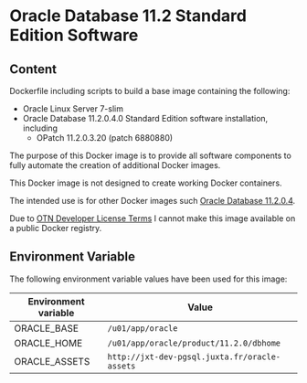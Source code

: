 # Oracle Database 11.2 Standard Edition Software

## Content

Dockerfile including scripts to build a base image containing the following:

* Oracle Linux Server 7-slim
* Oracle Database 11.2.0.4.0 Standard Edition software installation, including
  * OPatch 11.2.0.3.20 (patch 6880880)

The purpose of this Docker image is to provide all software components to fully automate the creation of additional Docker images.

This Docker image is not designed to create working Docker containers.

The intended use is for other Docker images such [Oracle Database 11.2.0.4](https://github.com/SP-SuperPoney/docker-oracle/tree/master/OracleDatabase).

Due to [OTN Developer License Terms](http://www.oracle.com/technetwork/licenses/standard-license-152015.html) I cannot make this image available on a public Docker registry.

## Environment Variable

The following environment variable values have been used for this image:

Environment variable | Value
-------------------- | -------------
ORACLE_BASE | ```/u01/app/oracle```
ORACLE_HOME | ```/u01/app/oracle/product/11.2.0/dbhome```
ORACLE_ASSETS | ```http://jxt-dev-pgsql.juxta.fr/oracle-assets```
